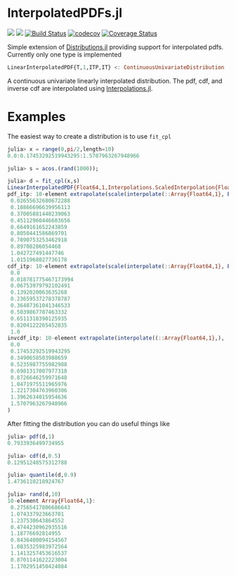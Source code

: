 # InterpolatedPDFs.jl
[![](https://img.shields.io/badge/docs-stable-blue.svg)](https://m-wells.github.io/InterpolatedPDFs.jl/stable)
[![](https://img.shields.io/badge/docs-dev-blue.svg)](https://m-wells.github.io/InterpolatedPDFs.jl/dev)
[![Build Status](https://travis-ci.com/m-wells/InterpolatedPDFs.jl.svg?branch=master)](https://travis-ci.com/m-wells/InterpolatedPDFs.jl)
[![codecov](https://codecov.io/gh/m-wells/InterpolatedPDFs.jl/branch/master/graph/badge.svg)](https://codecov.io/gh/m-wells/InterpolatedPDFs.jl)
[![Coverage Status](https://coveralls.io/repos/github/m-wells/InterpolatedPDFs.jl/badge.svg?branch=master)](https://coveralls.io/github/m-wells/InterpolatedPDFs.jl?branch=master&kill_cache=1)

Simple extension of [Distributions.jl](https://github.com/JuliaStats/Distributions.jl) providing support for interpolated pdfs.
Currently only one type is implemented

```julia
LinearInterpolatedPDF{T,1,ITP,IT} <: ContinuousUnivariateDistribution
```

A continuous univariate linearly interpolated distribution.
The pdf, cdf, and inverse cdf are interpolated using [Interpolations.jl](https://github.com/JuliaMath/Interpolations.jl).

# Examples
The easiest way to create a distribution is to use `fit_cpl`
```julia
julia> x = range(0,pi/2,length=10)
0.0:0.17453292519943295:1.5707963267948966

julia> s = acos.(rand(1000));

julia> d = fit_cpl(x,s)
LinearInterpolatedPDF{Float64,1,Interpolations.ScaledInterpolation{Float64,1,Interpolations.BSplineInterpolation{Float64,1,Array{Float64,1},Interpolations.BSpline{Interpolations.Linear},Tuple{Base.OneTo{Int64}}},Interpolations.BSpline{Interpolations.Linear},Tuple{StepRangeLen{Float64,Base.TwicePrecision{Float64},Base.TwicePrecision{Float64}}}},Interpolations.BSpline{Interpolations.Linear}}(
pdf_itp: 10-element extrapolate(scale(interpolate(::Array{Float64,1}, BSpline(Interpolations.Linear())), (0.0:0.17453292519943295:1.5707963267948966,)), Throw()) with element type Float64:
 0.02655632680672288
 0.18866696639956113
 0.37005881440239063
 0.45112960446603656
 0.6649161652243859
 0.8050441586869701
 0.7890753253462918
 0.89708286054468
 1.042727491447746
 1.0151968027736178
cdf_itp: 10-element extrapolate(scale(interpolate(::Array{Float64,1}, BSpline(Interpolations.Linear())), (0.0:0.17453292519943295:1.5707963267948966,)), Throw()) with element type Float64:
 0.0
 0.018781775467173994
 0.06753979792102491
 0.1392020063635268
 0.23659537278378787
 0.36487361041346533
 0.5039867787463332
 0.6511318390125935
 0.8204122265452835
 1.0
invcdf_itp: 10-element extrapolate(interpolate((::Array{Float64,1},), ::Array{Float64,1}, Gridded(Interpolations.Linear())), Throw()) with element type Float64:
 0.0
 0.17453292519943295
 0.3490658503988659
 0.5235987755982988
 0.6981317007977318
 0.8726646259971648
 1.0471975511965976
 1.2217304763960306
 1.3962634015954636
 1.5707963267948966
)
```

After fitting the distribution you can do useful things like
```julia
julia> pdf(d,1)
0.7933936499734955

julia> cdf(d,0.5)
0.12951248575312788

julia> quantile(d,0.9)
1.4736110218924767

julia> rand(d,10)
10-element Array{Float64,1}:
 0.27565417806686643
 1.074337923663701
 1.237530643864552
 0.4744230962935516
 1.18776692814955
 0.8436400094154567
 1.0835325983972564
 1.1413257453616537
 0.8701141622223004
 1.1702951450424084
```
